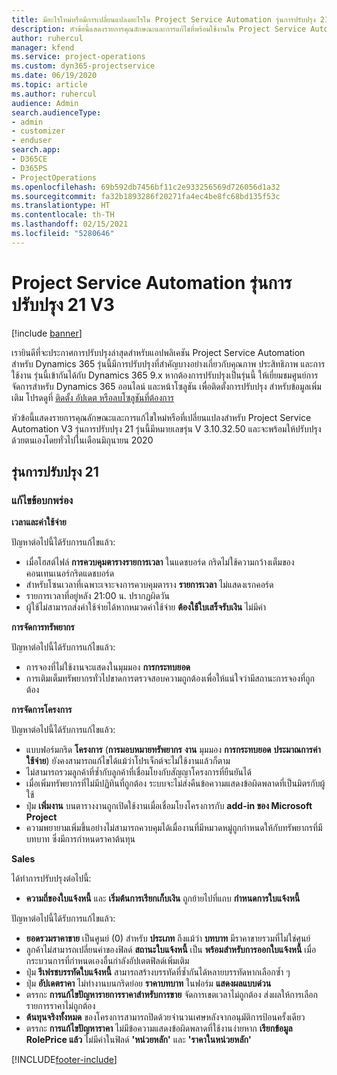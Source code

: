 ```yaml
---
title: มีอะไรใหม่หรือมีการเปลี่ยนแปลงอะไรใน Project Service Automation รุ่นการปรับปรุง 21 V3
description: หัวข้อนี้แสดงรายการคุณลักษณะและการแก้ไขที่พร้อมใช้งานใน Project Service Automation รุ่นการปรับปรุง 21 V3
author: ruhercul
manager: kfend
ms.service: project-operations
ms.custom: dyn365-projectservice
ms.date: 06/19/2020
ms.topic: article
ms.author: ruhercul
audience: Admin
search.audienceType:
- admin
- customizer
- enduser
search.app:
- D365CE
- D365PS
- ProjectOperations
ms.openlocfilehash: 69b592db7456bf11c2e933256569d726056d1a32
ms.sourcegitcommit: fa32b1893286f20271fa4ec4be8fc68bd135f53c
ms.translationtype: HT
ms.contentlocale: th-TH
ms.lasthandoff: 02/15/2021
ms.locfileid: "5280646"
---
```

# <a name="project-service-automation-update-release-21-v3"></a>Project Service Automation รุ่นการปรับปรุง 21 V3

[!include [banner](../includes/psa-now-project-operations.md)]

เรายินดีที่จะประกาศการปรับปรุงล่าสุดสำหรับแอปพลิเคชัน Project Service Automation สำหรับ Dynamics 365 รุ่นนี้มีการปรับปรุงที่สำคัญบางอย่างเกี่ยวกับคุณภาพ ประสิทธิภาพ และการใช้งาน รุ่นนี้เข้ากันได้กับ Dynamics 365 9.x หากต้องการปรับปรุงเป็นรุ่นนี้ ให้เยี่ยมชมศูนย์การจัดการสำหรับ Dynamics 365 ออนไลน์ และหน้าโซลูชัน เพื่อติดตั้งการปรับปรุง สำหรับข้อมูลเพิ่มเติม โปรดดูที่ [ติดตั้ง อัปเดต หรือลบโซลูชันที่ต้องการ](https://docs.microsoft.com/power-platform/admin/install-remove-preferred-solution)

หัวข้อนี้แสดงรายการคุณลักษณะและการแก้ไขใหม่หรือที่เปลี่ยนแปลงสำหรับ Project Service Automation V3 รุ่นการปรับปรุง 21 รุ่นนี้มีหมายเลขรุ่น V 3.10.32.50 และจะพร้อมให้ปรับปรุงด้วยตนเองโดยทั่วไปในเดือนมิถุนายน 2020

## <a name="update-release-21"></a>รุ่นการปรับปรุง 21

### <a name="bug-fixes"></a>แก้ไขข้อบกพร่อง

**เวลาและค่าใช้จ่าย**

ปัญหาต่อไปนี้ได้รับการแก้ไขแล้ว:

- เมื่อโฮสต์ไฟล์ **การควบคุมตารางรายการเวลา** ในแดชบอร์ด กริดไม่ใช้ความกว้างเต็มของคอนเทนเนอร์กริดแดชบอร์ด
- สำหรับโซนเวลาที่เฉพาะเจาะจงการควบคุมตาราง **รายการเวลา** ไม่แสดงเรกคอร์ด
- รายการเวลาที่อยู่หลัง 21:00 น. ปรากฏผิดวัน
- ผู้ใช้ไม่สามารถส่งค่าใช้จ่ายได้หากหมวดค่าใช้จ่าย **ต้องใช้ใบเสร็จรับเงิน** ไม่มีค่า

**การจัดการทรัพยากร**

ปัญหาต่อไปนี้ได้รับการแก้ไขแล้ว:

- การจองที่ไม่ใช้งานจะแสดงในมุมมอง **การกระทบยอด**
- การเติมเต็มทรัพยากรทั่วไปขาดการตรวจสอบความถูกต้องเพื่อให้แน่ใจว่ามีสถานะการจองที่ถูกต้อง

**การจัดการโครงการ**

ปัญหาต่อไปนี้ได้รับการแก้ไขแล้ว:

- แบบฟอร์มกริด **โครงการ** (**การมอบหมายทรัพยากร** **งาน** มุมมอง **การกระทบยอด** **ประมาณการค่าใช้จ่าย**) ยังคงสามารถแก้ไขได้แม้ว่าโปรเจ็กต์จะไม่ใช้งานแล้วก็ตาม
- ไม่สามารถรวมลูกค้าที่ซ้ำกับลูกค้าที่เชื่อมโยงกับสัญญาโครงการที่ยืนยันได้
- เมื่อเพิ่มทรัพยากรที่ไม่มีปฏิทินที่ถูกต้อง ระบบจะไม่ส่งคืนข้อความแสดงข้อผิดพลาดที่เป็นมิตรกับผู้ใช้
- ปุ่ม **เพิ่มงาน** บนตารางงานถูกเปิดใช้งานเมื่อเชื่อมโยงโครงการกับ **add-in ของ Microsoft Project**
- ความพยายามเพิ่มขึ้นอย่างไม่สามารถควบคุมได้เมื่องานที่มีหมวดหมู่ถูกกำหนดให้กับทรัพยากรที่มีบทบาท ซึ่งมีการกำหนดราคาต้นทุน

**Sales**

ได้ทำการปรับปรุงต่อไปนี้:

- **ความถี่ของใบแจ้งหนี้** และ **เริ่มต้นการเรียกเก็บเงิน** ถูกย้ายไปที่แถบ **กำหนดการใบแจ้งหนี้**

ปัญหาต่อไปนี้ได้รับการแก้ไขแล้ว:

- **ยอดรวมราคาขาย** เป็นศูนย์ (0) สำหรับ **ประเภท** ถึงแม้ว่า **บทบาท** มีราคาขายรวมที่ไม่ใช่ศูนย์
- ลูกค้าไม่สามารถเปลี่ยนค่าของฟิลด์ **สถานะใบแจ้งหนี้** เป็น **พร้อมสำหรับการออกใบแจ้งหนี้** เมื่อกระบวนการที่กำหนดเองอื่นกำลังอัปเดตฟิลด์เพิ่มเติม
- ปุ่ม **รีเฟรชบรรทัดใบแจ้งหนี้** สามารถสร้างบรรทัดที่ซ้ำกันได้หลายบรรทัดหากเลือกซ้ำ ๆ
- ปุ่ม **อัปเดตราคา** ไม่ทำงานบนกริดย่อย **ราคาบทบาท** ในฟอร์ม **แสดงผลแบบด่วน**
- ตรรกะ **การแก้ไขปัญหารายการราคาสำหรับการขาย** จัดการเขตเวลาไม่ถูกต้อง ส่งผลให้การเลือกรายการราคาไม่ถูกต้อง
- **ต้นทุนจริงทั้งหมด** ของโครงการสามารถปิดด้วยจำนวนเศษหลังจากอนุมัติการป้อนครั้งเดียว
- ตรรกะ **การแก้ไขปัญหาราคา** ไม่มีข้อความแสดงข้อผิดพลาดที่ใช้งานง่ายหาก **เรียกข้อมูล RolePrice แล้ว** ไม่มีค่าในฟิลด์ **'หน่วยหลัก'** และ **'ราคาในหน่วยหลัก'**


[!INCLUDE[footer-include](../includes/footer-banner.md)]